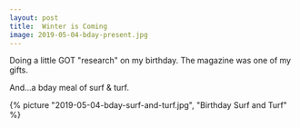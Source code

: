 ```yaml
---
layout: post
title:  Winter is Coming
image: 2019-05-04-bday-present.jpg
---
```


Doing a little GOT "research" on my birthday. The magazine was one of my gifts.

<!--more-->

And...a bday meal of surf & turf.

{% picture "2019-05-04-bday-surf-and-turf.jpg", "Birthday Surf and Turf" %}
